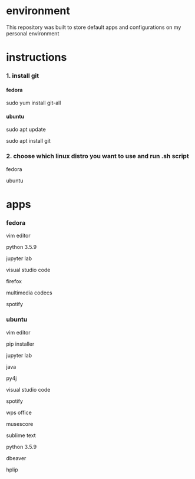 # environment
This repository was built to store default apps and configurations on my personal environment

# instructions
### 1. install git

#### fedora
sudo yum install git-all

#### ubuntu
sudo apt update

sudo apt install git

### 2. choose which linux distro you want to use and run .sh script 
fedora

ubuntu

# apps
### fedora
vim editor

python 3.5.9

jupyter lab

visual studio code

firefox

multimedia codecs

spotify

### ubuntu
vim editor

pip installer

jupyter lab

java

py4j

visual studio code

spotify

wps office

musescore

sublime text

python 3.5.9

dbeaver

hplip
